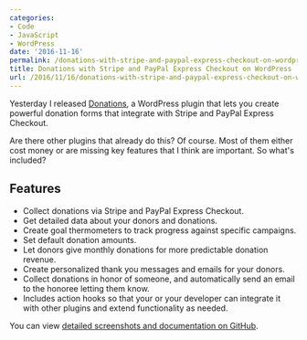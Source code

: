 ```yaml
---
categories:
- Code
- JavaScript
- WordPress
date: '2016-11-16'
permalink: /donations-with-stripe-and-paypal-express-checkout-on-wordpress/
title: Donations with Stripe and PayPal Express Checkout on WordPress
url: /2016/11/16/donations-with-stripe-and-paypal-express-checkout-on-wordpress
---
```


Yesterday I released [Donations](https://github.com/cferdinandi/gmt-donations), a WordPress plugin that lets you create powerful donation forms that integrate with Stripe and PayPal Express Checkout.

Are there other plugins that already do this? Of course. Most of them either cost money or are missing key features that I think are important. So what's included?

## Features

- Collect donations via Stripe and PayPal Express Checkout.
- Get detailed data about your donors and donations.
- Create goal thermometers to track progress against specific campaigns.
- Set default donation amounts.
- Let donors give monthly donations for more predictable donation revenue.
- Create personalized thank you messages and emails for your donors.
- Collect donations in honor of someone, and automatically send an email to the honoree letting them know.
- Includes action hooks so that your or your developer can integrate it with other plugins and extend functionality as needed.

You can view [detailed screenshots and documentation on GitHub](https://github.com/cferdinandi/gmt-donations).